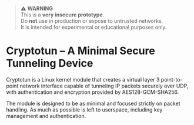 > ⚠️ **WARNING**  
> This is a **very insecure prototype**.  
> Do **not** use in production or expose to untrusted networks.  
> It is intended for experimental or educational purposes only.

# Cryptotun – A Minimal Secure Tunneling Device

Cryptotun is a Linux kernel module that creates a virtual layer 3 point-to-point 
network interface capable of tunneling IP packets securely over UDP, with 
authentication and encryption provided by AES128-GCM-SHA256.

The module is designed to be as minimal and focused strictly on packet handling.
As much as possible is left to userspace, including key management and
authentication.
